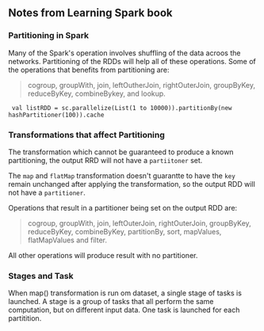 ## Notes from Learning Spark book
### Partitioning in Spark

Many of the Spark's operation involves shuffling of the data acroos the networks. Partitioning of the RDDs will help all of these operations. Some of the operations that benefits from partitioning are:
> cogroup, groupWith, join, leftOutherJoin, rightOuterJoin, groupByKey, reduceByKey, combineBykey, and lookup.

``` val listRDD = sc.parallelize(List(1 to 10000)).partitionBy(new hashPartitioner(100)).cache```

### Transformations that affect Partitioning
The transformation which cannot be guaranteed to produce a known partitioning, the output RRD will not have a `partiitoner` set.

The `map` and `flatMap` transformation doesn't guarantte to have the `key` remain unchanged after applying the transformation, so the output RDD will not have a `partitioner`.  

Operations that result in a partitioner being set on the output RDD are:
> cogroup, groupWith, join, leftOuterJoin, rightOuterJoin, groupByKey, reduceByKey, combineByKey, partitionBy, sort, mapValues, flatMapValues and filter.

All other operations will produce result with no partitioner.

### Stages and Task
When map() transformation is run om dataset, a single stage of tasks is launched. A stage is a group of tasks that all perform the same computation, but on different input data. One task is launched for each partitition.
